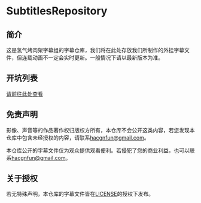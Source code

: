 # SubtitlesRepository

## 简介

这是氢气烤肉架字幕组的字幕仓库，我们将在此处存放我们所制作的外挂字幕文件，但连载动画不一定会实时更新。一般情况下请以最新版本为准。

## 开坑列表

[请前往此处查看](https://github.com/orgs/H-BBR/projects/2)

## 免责声明

影像、声音等的作品著作权归版权方所有，本仓库不会公开这类内容，若您发现本仓库中包含未经授权的内容，请联系[hacgnfun@gmail.com](mailto:hacgnfun@gmail.com)。

本仓库公开的字幕文件仅为观众提供观看便利。若侵犯了您的商业利益，也可以联系[hacgnfun@gmail.com](mailto:hacgnfun@gmail.com)。

## 关于授权

若无特殊声明，本仓库的字幕文件皆在[LICENSE](LICENSE.md)的授权下发布。